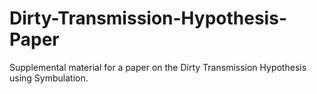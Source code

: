 # Dirty-Transmission-Hypothesis-Paper
Supplemental material for a paper on the Dirty Transmission Hypothesis using Symbulation.
